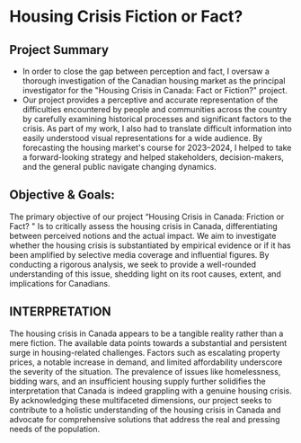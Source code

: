 # Housing Crisis Fiction or Fact?
## Project Summary

* In order to close the gap between perception and fact, I oversaw a thorough investigation of the Canadian housing market as the principal investigator for the "Housing Crisis in Canada: Fact or Fiction?" project. 
* Our project provides a perceptive and accurate representation of the difficulties encountered by people and communities across the country by carefully examining historical processes and significant factors to the crisis. As part of my work, I also had to translate difficult information into easily understood visual representations for a wide audience. By forecasting the housing market's course for 2023–2024, I helped to take a forward-looking strategy and helped stakeholders, decision-makers, and the general public navigate changing dynamics.

## Objective & Goals:

The primary objective of our project “Housing Crisis in Canada: Friction or Fact? " Is to critically assess
the housing crisis in Canada, differentiating between perceived notions and the actual impact. We aim
to investigate whether the housing crisis is substantiated by empirical evidence or if it has been
amplified by selective media coverage and influential figures. By conducting a rigorous analysis, we seek
to provide a well-rounded understanding of this issue, shedding light on its root causes, extent, and
implications for Canadians.

## INTERPRETATION
The housing crisis in Canada appears to be a tangible reality rather than a mere fiction. The available data points towards a substantial and persistent surge in housing-related challenges. Factors such as escalating property prices, a notable increase in demand, and limited affordability underscore the severity of the situation. The prevalence of issues like homelessness, bidding wars, and an insufficient housing supply further solidifies the interpretation that Canada is indeed grappling with a genuine housing crisis. 
By acknowledging these multifaceted dimensions, our project seeks to contribute to a holistic understanding of the housing crisis in Canada and advocate for comprehensive solutions that address the real and pressing needs of the population.
